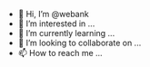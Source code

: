 - 👋 Hi, I’m @webank
- 👀 I’m interested in ...
- 🌱 I’m currently learning ...
- 💞️ I’m looking to collaborate on ...
- 📫 How to reach me ...

<!---
webank/webank is a ✨ special ✨ repository because its `README.md` (this file) appears on your GitHub profile.
You can click the Preview link to take a look at your changes.
--->
